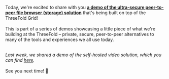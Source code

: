 Today, we're excited to share with you **[a demo of the ultra-secure peer-to-peer file browser (storage) solution](https://www.youtube.com/watch?v=oT_dKuvF6Ng)** that's being built on top of the ThreeFold Grid!
<br/>
<br/>
This is part of a series of demos showcasing a little piece of what we're building at the ThreeFold – private, secure, peer-to-peer alternatives to many of the tools and experiences we all use today.
<br/>
<br/>

*Last week, we shared a demo of the self-hosted video solution, which you can find [here](https://threefold.io/news/post/video_chat_demo/).*
<br/>
<br/>
See you next time! 👋